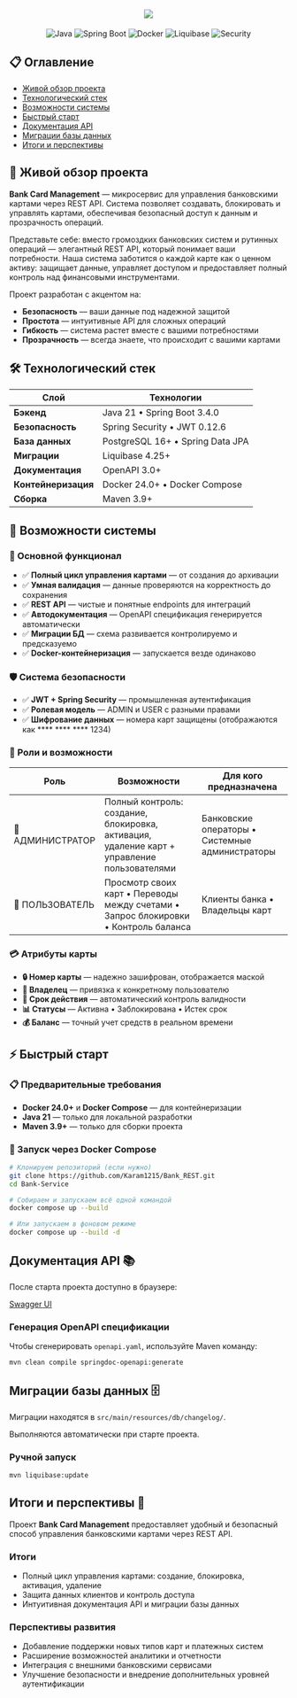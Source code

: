 <h1 align="center">
  <img src="https://readme-typing-svg.herokuapp.com/?font=Righteous&size=35&center=true&vCenter=true&width=500&height=70&duration=4000&color=2196F3&lines=Bank-Card-Management+💳;" />
</h1>

<div align="center">

![Java](https://img.shields.io/badge/Java-21-orange?style=for-the-badge&logo=openjdk)
![Spring Boot](https://img.shields.io/badge/Spring%20Boot-3.4.0-brightgreen?style=for-the-badge&logo=springboot)
![Docker](https://img.shields.io/badge/Docker-Enabled-blue?style=for-the-badge&logo=docker)
![Liquibase](https://img.shields.io/badge/Liquibase-DB%20Migrations-orange?style=for-the-badge&logo=liquibase)
![Security](https://img.shields.io/badge/Security-JWT%20%2B%20Spring%20Security-red?style=for-the-badge&logo=springsecurity)

</div>

## 📋 Оглавление

- [Живой обзор проекта](#-живой-обзор-проекта)
- [Технологический стек](#-технологический-стек)
- [Возможности системы](#-возможности-системы)
- [Быстрый старт](#-быстрый-старт)
- [Документация API](#-документация-api)
- [Миграции базы данных](#-миграции-базы-данных)
- [Итоги и перспективы](#-итоги-и-перспективы)


## 🌟 Живой обзор проекта

**Bank Card Management** — микросервис для управления банковскими картами через REST API. Система позволяет создавать, блокировать и управлять картами, обеспечивая безопасный доступ к данным и прозрачность операций.

Представьте себе: вместо громоздких банковских систем и рутинных операций — элегантный REST API, который понимает ваши потребности. Наша система заботится о каждой карте как о ценном активу: защищает данные, управляет доступом и предоставляет полный контроль над финансовыми инструментами.

Проект разработан с акцентом на:
- **Безопасность** — ваши данные под надежной защитой
- **Простота** — интуитивные API для сложных операций  
- **Гибкость** — система растет вместе с вашими потребностями
- **Прозрачность** — всегда знаете, что происходит с вашими картами

## 🛠 Технологический стек

<div align="center">

| Слой | Технологии |
|------|------------|
| **Бэкенд** | Java 21 • Spring Boot 3.4.0 |
| **Безопасность** | Spring Security • JWT 0.12.6 |
| **База данных** | PostgreSQL 16+ • Spring Data JPA |
| **Миграции** | Liquibase 4.25+ |
| **Документация** | OpenAPI 3.0+ |
| **Контейнеризация** | Docker 24.0+ • Docker Compose |
| **Сборка** | Maven 3.9+ |

</div>

## 🚀 Возможности системы

### 🎯 Основной функционал
- ✅ **Полный цикл управления картами** — от создания до архивации
- ✅ **Умная валидация** — данные проверяются на корректность до сохранения
- ✅ **REST API** — чистые и понятные endpoints для интеграций
- ✅ **Автодокументация** — OpenAPI спецификация генерируется автоматически
- ✅ **Миграции БД** — схема развивается контролируемо и предсказуемо
- ✅ **Docker-контейнеризация** — запускается везде одинаково

### 🛡️ Система безопасности
- ✅ **JWT + Spring Security** — промышленная аутентификация
- ✅ **Ролевая модель** — ADMIN и USER с разными правами
- ✅ **Шифрование данных** — номера карт защищены (отображаются как **** **** **** 1234)

### 👥 Роли и возможности

| Роль | Возможности | Для кого предназначена |
|------|-------------|------------------------|
| 👑 АДМИНИСТРАТОР | Полный контроль: создание, блокировка, активация, удаление карт + управление пользователями | Банковские операторы • Системные администраторы |
| 👤 ПОЛЬЗОВАТЕЛЬ | Просмотр своих карт • Переводы между счетами • Запрос блокировки • Контроль баланса | Клиенты банка • Владельцы карт |

### 💳 Атрибуты карты
- **🔒 Номер карты** — надежно зашифрован, отображается маской
- **👤 Владелец** — привязка к конкретному пользователю  
- **📅 Срок действия** — автоматический контроль валидности
- **📊 Статусы** — Активна • Заблокирована • Истек срок
- **💰 Баланс** — точный учет средств в реальном времени

## ⚡ Быстрый старт

### 📋 Предварительные требования

- **Docker 24.0+** и **Docker Compose** — для контейнеризации
- **Java 21** — только для локальной разработки  
- **Maven 3.9+** — только для сборки проекта

### 🐳 Запуск через Docker Compose

```bash
# Клонируем репозиторий (если нужно)
git clone https://github.com/Karam1215/Bank_REST.git
cd Bank-Service

# Собираем и запускаем всё одной командой
docker compose up --build

# Или запускаем в фоновом режиме
docker compose up --build -d
```

## Документация API 📚

После старта проекта доступно в браузере:

[Swagger UI](http://localhost:8080/swagger-ui/index.html)

### Генерация OpenAPI спецификации

Чтобы сгенерировать `openapi.yaml`, используйте Maven команду:

```bash
mvn clean compile springdoc-openapi:generate
```

## Миграции базы данных 🗄️

Миграции находятся в `src/main/resources/db/changelog/`.

Выполняются автоматически при старте проекта.

### Ручной запуск

```bash
mvn liquibase:update
```
## Итоги и перспективы 🎯

Проект **Bank Card Management** предоставляет удобный и безопасный способ управления банковскими картами через REST API.  

### Итоги
- Полный цикл управления картами: создание, блокировка, активация, удаление  
- Защита данных клиентов и контроль доступа  
- Интуитивная документация API и миграции базы данных  

### Перспективы развития
- Добавление поддержки новых типов карт и платежных систем  
- Расширение возможностей аналитики и отчетности  
- Интеграция с внешними банковскими сервисами  
- Улучшение безопасности и внедрение дополнительных уровней аутентификации
